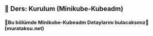 ## 🧑 Ders: Kurulum (Minikube-Kubeadm)

### 📗Bu bölümde Minikube-Kubeadm Detaylarını bulacaksınız📗(murataksu.net)
